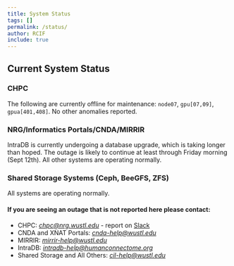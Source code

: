```yaml
---
title: System Status
tags: []
permalink: /status/
author: RCIF
include: true
---
```

## Current System Status

### CHPC
The following are currently offline for maintenance: `node07`, `gpu[07,09]`, `gpua[401,408]`. No other anomalies reported.

### NRG/Informatics Portals/CNDA/MIRRIR
IntraDB is currently undergoing a database upgrade, which is taking longer than hoped.  The outage is likely to continue at least through Friday morning (Sept 12th).  All other systems are operating normally.

### Shared Storage Systems (Ceph, BeeGFS, ZFS)
All systems are operating normally.

#### If you are seeing an outage that is not reported here please contact:

* CHPC:  *chpc@nrg.wustl.edu* - report on [Slack](https://mir-rcif.slack.com/archives/C05SQC1SJ0Y)
* CNDA and XNAT Portals:  *cnda-help@wustl.edu*
* MIRRIR:  *mirrir-help@wustl.edu*
* IntraDB:  *intradb-help@humanconnectome.org*
* Shared Storage and All Others:  *cil-help@wustl.edu*
